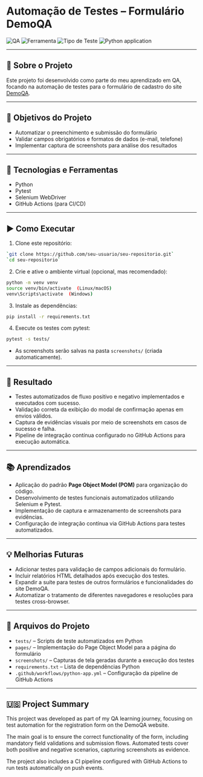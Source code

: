 # Automação de Testes – Formulário DemoQA

![QA](https://img.shields.io/badge/Testes-Automação-blue)
![Ferramenta](https://img.shields.io/badge/Selenium-Python-green)
![Tipo de Teste](https://img.shields.io/badge/Testes-Funcional-lightgrey)
![Python application](https://github.com/celiapaivab/qa-formulario-selenium-demoqa/actions/workflows/python-app.yml/badge.svg?branch=main)

---

## 📌 Sobre o Projeto
Este projeto foi desenvolvido como parte do meu aprendizado em QA, focando na automação de testes para o formulário de cadastro do site [DemoQA](https://demoqa.com/automation-practice-form).

---

## 📌 Objetivos do Projeto

- Automatizar o preenchimento e submissão do formulário  
- Validar campos obrigatórios e formatos de dados (e-mail, telefone)  
- Implementar captura de screenshots para análise dos resultados

---

## 🔧 Tecnologias e Ferramentas

- Python
- Pytest
- Selenium WebDriver
- GitHub Actions (para CI/CD)

---

## ▶️ Como Executar

1. Clone este repositório:
  ```bash
  `git clone https://github.com/seu-usuario/seu-repositorio.git`  
  `cd seu-repositorio`
  ```
  
2. Crie e ative o ambiente virtual (opcional, mas recomendado):
  ```bash  
  python -m venv venv  
  source venv/bin/activate  (Linux/macOS)  
  venv\Scripts\activate  (Windows)
  ```
  
3. Instale as dependências:
  ```bash
  pip install -r requirements.txt
  ```
  
4. Execute os testes com pytest:
  ```bash
  pytest -s tests/
  ```
- As screenshots serão salvas na pasta `screenshots/` (criada automaticamente).

---

## 🧾 Resultado

- Testes automatizados de fluxo positivo e negativo implementados e executados com sucesso.  
- Validação correta da exibição do modal de confirmação apenas em envios válidos.  
- Captura de evidências visuais por meio de screenshots em casos de sucesso e falha.  
- Pipeline de integração contínua configurado no GitHub Actions para execução automática.

---

## 📚 Aprendizados

- Aplicação do padrão **Page Object Model (POM)** para organização do código.  
- Desenvolvimento de testes funcionais automatizados utilizando Selenium e Pytest.  
- Implementação de captura e armazenamento de screenshots para evidências.  
- Configuração de integração contínua via GitHub Actions para testes automatizados.

---

## 💡 Melhorias Futuras

- Adicionar testes para validação de campos adicionais do formulário.  
- Incluir relatórios HTML detalhados após execução dos testes.  
- Expandir a suíte para testes de outros formulários e funcionalidades do site DemoQA.  
- Automatizar o tratamento de diferentes navegadores e resoluções para testes cross-browser.

---

## 📂 Arquivos do Projeto

- `tests/` – Scripts de teste automatizados em Python  
- `pages/` – Implementação do Page Object Model para a página do formulário  
- `screenshots/` – Capturas de tela geradas durante a execução dos testes  
- `requirements.txt` – Lista de dependências Python  
- `.github/workflows/python-app.yml` – Configuração da pipeline de GitHub Actions

---

## 🇺🇸 Project Summary

This project was developed as part of my QA learning journey, focusing on test automation for the registration form on the DemoQA website.  

The main goal is to ensure the correct functionality of the form, including mandatory field validations and submission flows. Automated tests cover both positive and negative scenarios, capturing screenshots as evidence.  

The project also includes a CI pipeline configured with GitHub Actions to run tests automatically on push events.
